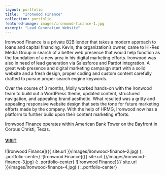 ```yaml
---
layout: portfolio
title:  "Ironwood Finance"
collection: portfolio
featured-image: images/ironwood-finance-1.jpg
excerpt: "Lead Generation Website"
---
```

Ironwood Finance is a private B2B lender that takes a modern approach to loans and capital financing. Kevin, the organization’s owner, came to Hi-Res Media Group in search of a better web presence that would help function as the foundation of a new area in his digital marketing efforts. Ironwood was also in need of lead generation via Salesforce and Pardot integration. A great web presence and digital marketing campaign start with a solid website and a fresh design, proper coding and custom content carefully drafted to pursue proper search engine keywords.

Over the course of 3 months, Molly worked hands-on with the Ironwood team to build out a WordPress theme, updated content, structured navigation, and appealing brand aesthetic. What resulted was a gritty and appealing responsive website design that sets the tone for future marketing efforts made by the company. With the help of HRMG, Ironwood now has a platform to further build upon their content marketing efforts.

Ironwood Finance operates within American Bank Tower on the Bayfront in Corpus Christi, Texas.

#### [VISIT](https://www.ironwoodfinance.com)

![Ironwood Finance]({{ site.url }}/images/ironwood-finance-2.jpg)
{: .portfolio-center}
![Ironwood Finance]({{ site.url }}/images/ironwood-finance-3.jpg)
{: .portfolio-center}
![Ironwood Finance]({{ site.url }}/images/ironwood-finance-4.jpg)
{: .portfolio-center}
